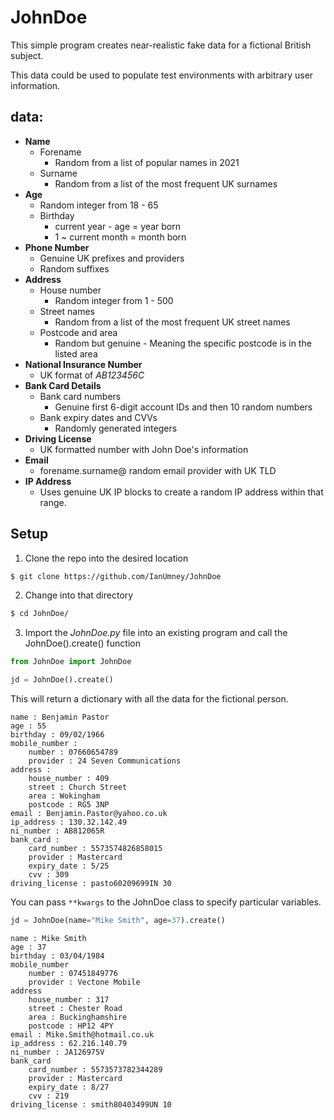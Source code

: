 
# JohnDoe 
This simple program creates near-realistic fake data for a fictional British subject. 

This data could be used to populate test environments with arbitrary user information.

## data:
+ **Name**
    + Forename
        + Random from a list of popular names in 2021
    + Surname
        + Random from a list of the most frequent UK surnames
+ **Age**
    + Random integer from 18 - 65
    + Birthday
        + current year - age = year born
        + 1 ~ current month = month born
+ **Phone Number**
    + Genuine UK prefixes and providers
    + Random suffixes
+ **Address**
    + House number 
        + Random integer from 1 - 500
    + Street names
        + Random from a list of the most frequent UK street names
    + Postcode and area 
        + Random but genuine - Meaning the specific postcode is in the listed area
+ **National Insurance Number**
    + UK format of _AB123456C_
+ **Bank Card Details**
    + Bank card numbers
        + Genuine first 6-digit account IDs and then 10 random numbers
    + Bank expiry dates and CVVs
        + Randomly generated integers
+ **Driving License**
    + UK formatted number with John Doe's information
+ **Email**
    + forename.surname@ random email provider with UK TLD
+ **IP Address**
    + Uses genuine UK IP blocks to create a random IP address within that range.

## Setup
1. Clone the repo into the desired location
```bash
$ git clone https://github.com/IanUmney/JohnDoe
```
2. Change into that directory
```bash
$ cd JohnDoe/
```
3. Import the _JohnDoe.py_ file into an existing program and call the JohnDoe().create() function
```python
from JohnDoe import JohnDoe

jd = JohnDoe().create()
```
This will return a dictionary with all the data for the fictional person. 
```
name : Benjamin Pastor
age : 55
birthday : 09/02/1966
mobile_number : 
    number : 07660654789
    provider : 24 Seven Communications
address : 
    house_number : 409
    street : Church Street
    area : Wokingham
    postcode : RG5 3NP
email : Benjamin.Pastor@yahoo.co.uk
ip_address : 130.32.142.49
ni_number : AB812065R
bank_card : 
    card_number : 5573574826858015
    provider : Mastercard
    expiry_date : 5/25
    cvv : 309
driving_license : pasto60209699IN 30
```

You can pass `**kwargs` to the JohnDoe class to specify particular variables.
```python
jd = JohnDoe(name="Mike Smith", age=37).create()
```

```
name : Mike Smith
age : 37
birthday : 03/04/1984
mobile_number
    number : 07451849776
    provider : Vectone Mobile
address
    house_number : 317
    street : Chester Road
    area : Buckinghamshire
    postcode : HP12 4PY
email : Mike.Smith@hotmail.co.uk
ip_address : 62.216.140.79
ni_number : JA126975V
bank_card
    card_number : 5573573782344289
    provider : Mastercard
    expiry_date : 8/27
    cvv : 219
driving_license : smith80403499UN 10
```
